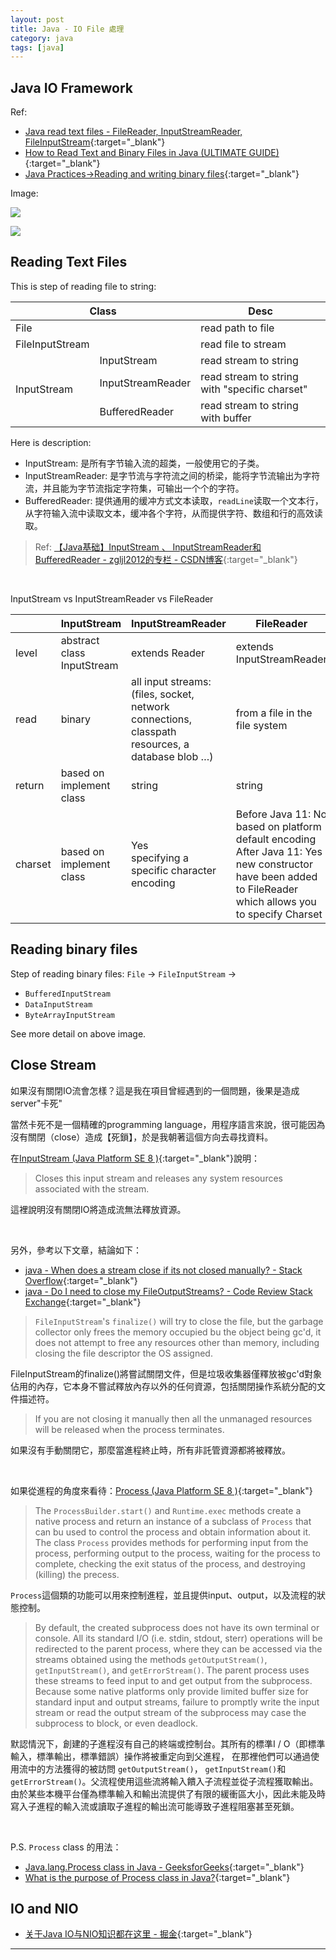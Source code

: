 ```yaml
---
layout: post
title: Java - IO File 處理
category: java
tags: [java]
---
```


## Java IO Framework

Ref:
- [Java read text files - FileReader, InputStreamReader, FileInputStream](http://zetcode.com/java/readtext/){:target="_blank"}
- [How to Read Text and Binary Files in Java (ULTIMATE GUIDE)](https://funnelgarden.com/java_read_file/){:target="_blank"}
- [Java Practices->Reading and writing binary files](http://www.javapractices.com/topic/TopicAction.do?Id=245){:target="_blank"}

Image:

![](https://hauchenglee.github.io/assets/images/java/file-io-framework.png)

![](https://hauchenglee.github.io/assets/images/java/file-io-framework-detail.png)

## Reading Text Files

This is step of reading file to string:

<table>
    <thead>
        <tr>
            <th colspan="2">Class</th>
            <th>Desc</th>
        </tr>
    </thead>
    <tbody>
        <tr>
            <td>File</td>
            <td></td>
            <td>read path to file</td>
        </tr>
        <tr>
            <td>FileInputStream</td>
            <td></td>
            <td>read file to stream</td>
        </tr>
        <tr>
            <td rowspan="3">InputStream</td>
            <td>InputStream</td>
            <td>read stream to string</td>
        </tr>
        <tr>
            <td>InputStreamReader</td>
            <td>read stream to string with "specific charset"</td>
        </tr>
        <tr>
            <td>BufferedReader</td>
            <td>read stream to string with buffer</td>
        </tr>        
    </tbody>
</table>

Here is description:

- InputStream: 是所有字节输入流的超类，一般使用它的子类。
- InputStreamReader: 是字节流与字符流之间的桥梁，能将字节流输出为字符流，并且能为字节流指定字符集，可输出一个个的字符。
- BufferedReader: 提供通用的缓冲方式文本读取，`readLine`读取一个文本行，从字符输入流中读取文本，缓冲各个字符，从而提供字符、数组和行的高效读取。
>
> Ref: [【Java基础】InputStream 、 InputStreamReader和BufferedReader - zgljl2012的专栏 - CSDN博客](https://blog.csdn.net/zgljl2012/article/details/47267609){:target="_blank"}

<br>

InputStream vs InputStreamReader vs FileReader

<table>
    <thead>
        <tr>
            <th></th>
            <th>InputStream</th>
            <th>InputStreamReader</th>
            <th>FileReader</th>
        </tr>
    </thead>
    <tbody>
        <tr>
            <td>level</td>
            <td>abstract class InputStream</td>
            <td>extends Reader</td>
            <td>extends InputStreamReader</td>
        </tr>
        <tr>
            <td>read</td>
            <td>binary</td>
            <td>all input streams:<br>
             (files, socket, network connections, classpath resources, a database blob …)
            </td>
            <td>from a file in the file system</td>
        </tr>
        <tr>
            <td>return</td>
            <td>based on implement class</td>
            <td>string</td>
            <td>string</td>
        </tr>
        <tr>
            <td>charset</td>
            <td>based on implement class</td>
            <td>Yes<br>
             specifying a specific character encoding</td>
            <td>
             Before Java 11: No<br>
             based on platform default encoding<br>
             After Java 11: Yes<br>
             new constructor have been added to FileReader which allows you to specify Charset</td>
        </tr>
    </tbody>
</table>

## Reading binary files

Step of reading binary files:
`File` → `FileInputStream` →
- `BufferedInputStream`
- `DataInputStream`
- `ByteArrayInputStream`

See more detail on above image.

## Close Stream

如果沒有關閉IO流會怎樣？這是我在項目曾經遇到的一個問題，後果是造成server"卡死"

當然卡死不是一個精確的programming language，用程序語言來說，很可能因為沒有關閉（close）造成【死鎖】，於是我朝著這個方向去尋找資料。

在[InputStream (Java Platform SE 8 )](https://docs.oracle.com/javase/8/docs/api/java/io/InputStream.html#close--){:target="_blank"}說明：

> Closes this input stream and releases any system resources associated with the stream.

這裡說明沒有關閉IO將造成流無法釋放資源。

<br>

另外，參考以下文章，結論如下：
- [java - When does a stream close if its not closed manually? - Stack Overflow](https://bit.ly/34HH92d){:target="_blank"}
- [java - Do I need to close my FileOutputStreams? - Code Review Stack Exchange](https://bit.ly/2rlYEHG){:target="_blank"}

> `FileInputStream`'s `finalize()` will try to close the file, but the garbage collector only frees the memory occupied bu the object being gc'd, 
> it does not attempt to free any resources other than memory, including closing the file descriptor the OS assigned.

FileInputStream的finalize()將嘗試關閉文件，但是垃圾收集器僅釋放被gc'd對象佔用的內存，它本身不嘗試釋放內存以外的任何資源，包括關閉操作系統分配的文件描述符。

> If you are not closing it manually then all the unmanaged resources will be released when the process terminates.

如果沒有手動關閉它，那麼當進程終止時，所有非託管資源都將被釋放。

<br>

如果從進程的角度來看待：[Process (Java Platform SE 8 )](https://docs.oracle.com/javase/8/docs/api/java/lang/Process.html){:target="_blank"}

> The `ProcessBuilder.start()` and `Runtime.exec` methods create a native process and return an instance of a subclass of 
> `Process` that can bu used to control the process and obtain information about it. The class `Process` provides methods for 
> performing input from the process, performing output to the process, waiting for the process to complete, checking the exit 
> status of the process, and destroying (killing) the precess.

`Process`這個類的功能可以用來控制進程，並且提供input、output，以及流程的狀態控制。

> By default, the created subprocess does not have its own terminal or console. All its standard I/O (i.e. stdin, stdout, sterr) 
> operations will be redirected to the parent process, where they can be accessed via the streams obtained using the methods 
> `getOutputStream()`, `getInputStream()`, and `getErrorStream()`. The parent process uses these streams to feed input to and 
> get output from the subprocess. Because some native platforms only provide limited buffer size for standard input and 
> output streams, failure to promptly write the input stream or read the output stream of the subprocess may case the subprocess 
> to block, or even deadlock.

默認情況下，創建的子進程沒有自己的終端或控制台。其所有的標準I / O（即標準輸入，標準輸出，標準錯誤）操作將被重定向到父進程，
在那裡他們可以通過使用流中的方法獲得的被訪問 `getOutputStream()`， `getInputStream()`和 `getErrorStream()`。父流程使用這些流將輸入饋入子流程並從子流程獲取輸出。
由於某些本機平台僅為標準輸入和輸出流提供了有限的緩衝區大小，因此未能及時寫入子進程的輸入流或讀取子進程的輸出流可能導致子進程阻塞甚至死鎖。

<br>

P.S. `Process` class 的用法：
- [Java.lang.Process class in Java - GeeksforGeeks](https://www.geeksforgeeks.org/java-lang-process-class-java/){:target="_blank"}
- [What is the purpose of Process class in Java?](https://www.tutorialspoint.com/what-is-the-purpose-of-process-class-in-java){:target="_blank"}

## IO and NIO

- [关于Java IO与NIO知识都在这里 - 掘金](https://juejin.im/post/5af79bcc51882542ad771546){:target="_blank"}

---